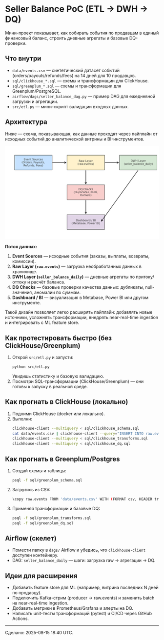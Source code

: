 
# Seller Balance PoC (ETL → DWH → DQ)

Мини-проект показывает, как собирать события по продавцам в единый финансовый баланс, строить дневные агрегаты и базовые DQ-проверки.

## Что внутри
- `data/events.csv` — синтетический датасет событий (orders/payouts/refunds/fees) на 14 дней для 10 продавцов.
- `sql/clickhouse_*.sql` — схемы и трансформации для ClickHouse.
- `sql/greenplum_*.sql` — схемы и трансформации для Greenplum/PostgreSQL.
- `airflow/dags/seller_balance_dag.py` — пример DAG для ежедневной загрузки и агрегации.
- `src/etl.py` — мини-скрипт валидации входных данных.

## Архитектура

Ниже — схема, показывающая, как данные проходят через пайплайн от исходных событий до аналитической витрины и BI-инструментов.

![Seller Balance Architecture](seller_balance_architecture.png)

**Поток данных:**
1. **Event Sources** — исходные события (заказы, выплаты, возвраты, комиссии).
2. **Raw Layer (`raw.events`)** — загрузка необработанных данных в хранилище.
3. **DWH Layer (`seller_balance_daily`)** — дневные агрегаты по притоку/оттоку и расчёт баланса.
4. **DQ Checks** — базовые проверки качества данных: дубликаты, null-значения, аномалии по суммам.
5. **Dashboard / BI** — визуализация в Metabase, Power BI или другом инструменте.

Такой дизайн позволяет легко расширять пайплайн: добавлять новые источники, усложнять трансформации, внедрять near-real-time ingestion и интегрировать с ML feature store.

## Как протестировать быстро (без ClickHouse/Greenplum)
1. Открой `src/etl.py` и запусти:
   ```bash
   python src/etl.py
   ```
   Увидишь статистику и базовую валидацию.
2. Посмотри SQL-трансформации (ClickHouse/Greenplum) — они готовы к запуску в реальной среде.

## Как прогнать в ClickHouse (локально)
1. Подними ClickHouse (docker или локально).
2. Выполни:
   ```bash
   clickhouse-client --multiquery < sql/clickhouse_schema.sql
   cat data/events.csv | clickhouse-client --query="INSERT INTO raw.events FORMAT CSVWithNames"
   clickhouse-client --multiquery < sql/clickhouse_transforms.sql
   clickhouse-client --multiquery < sql/clickhouse_dq.sql
   ```

## Как прогнать в Greenplum/Postgres
1. Создай схемы и таблицы:
   ```bash
   psql -f sql/greenplum_schema.sql
   ```
2. Загрузись из CSV:
   ```bash
   \copy raw.events FROM 'data/events.csv' WITH (FORMAT csv, HEADER true);
   ```
3. Применяй трансформации и базовые DQ:
   ```bash
   psql -f sql/greenplum_transforms.sql
   psql -f sql/greenplum_dq.sql
   ```

## Airflow (скелет)
- Помести папку в `dags/` Airflow и убедись, что `clickhouse-client` доступен контейнеру.
- DAG: `seller_balance_daily` — шаги: загрузка raw → агрегации → DQ.

## Идеи для расширения
- Добавить feature store для ML (например, витрина последних N дней по продавцу).
- Подключить Kafka-стрим (producer → raw.events) и заменить batch на near-real-time ingestion.
- Добавить метрики в Prometheus/Grafana и алерты на DQ.
- Написать unit-тесты трансформаций (pytest) и CI/CD через GitHub Actions.

---

Сделано: 2025-08-15 18:40 UTC.
